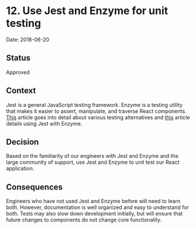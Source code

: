 # 12. Use Jest and Enzyme for unit testing

Date: 2018-06-20

## Status

Approved

## Context

Jest is a general JavaScript testing framework. Enzyme is a testing utility that makes it easier to assert, manipulate, and traverse React components. [This](https://medium.com/welldone-software/an-overview-of-javascript-testing-in-2018-f68950900bc3) article goes into detail about various testing alternatives and [this](https://www.codementor.io/vijayst/unit-testing-react-components-jest-or-enzyme-du1087lh8) article details using Jest with Enzyme. 

## Decision

Based on the familiarity of our engineers with Jest and Enzyme and the large community of support, use Jest and Enzyme to unit test our React application. 

## Consequences

Engineers who have not used Jest and Enzyme before will need to learn both. However, documentation is well organized and easy to understand for both. Tests may also slow down development initially, but will ensure that future changes to components do not change core functionality. 
